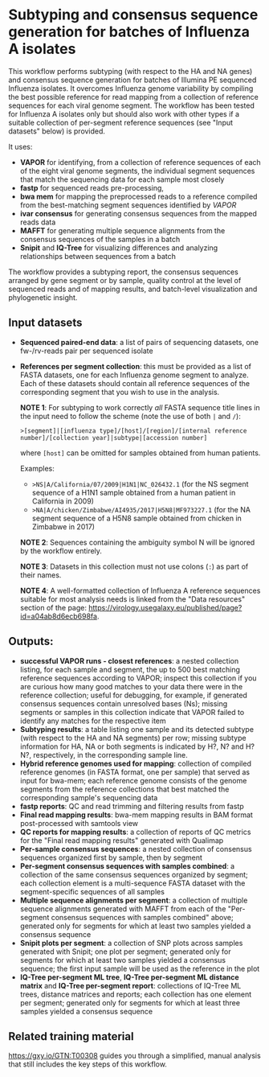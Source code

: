 # Subtyping and consensus sequence generation for batches of Influenza A isolates

This workflow performs subtyping (with respect to the HA and NA genes) and consensus sequence generation for batches of Illumina PE sequenced Influenza isolates. It overcomes Influenza genome variability by compiling the best possible reference for read mapping from a collection of reference sequences for each viral genome segment. The workflow has been tested for Influenza A isolates only but should also work with other types if a suitable collection of per-segment reference sequences (see "Input datasets" below) is provided.

It uses:
- **VAPOR** for identifying, from a collection of reference sequences of each of the eight viral genome segments, the individual segment sequences that match the sequencing data for each sample most closely
- **fastp** for sequenced reads pre-processing,
- **bwa mem** for mapping the preprocessed reads to a reference compiled from the best-matching segment sequences identified by *VAPOR*
- **ivar consensus** for generating consensus sequences from the mapped reads data
- **MAFFT** for generating multiple sequence alignments from the consensus sequences of the samples in a batch
- **Snipit** and **IQ-Tree** for visualizing differences and analyzing relationships between sequences from a batch

The workflow provides a subtyping report, the consensus sequences arranged by gene segment or by sample, quality control at the level of sequenced reads and of mapping results, and batch-level visualization and phylogenetic insight.

## Input datasets

- **Sequenced paired-end data**: a list of pairs of sequencing datasets, one fw-/rv-reads pair per sequenced isolate
- **References per segment collection**: this must be provided as a list of FASTA datasets, one for each Influenza genome segment to analyze. Each of these datasets should contain all reference sequences of the corresponding segment that you wish to use in the analysis.

  **NOTE 1**: For subtyping to work correctly *all* FASTA sequence title lines in the input need to follow the scheme (note the use of both `|` and `/`):

  `>[segment]|[influenza type]/[host]/[region]/[internal reference number]/[collection year]|subtype|[accession number]`

  where `[host]` can be omitted for samples obtained from human patients.

  Examples:

  - `>NS|A/California/07/2009|H1N1|NC_026432.1` (for the NS segment sequence of a H1N1 sample obtained from a human patient in California in 2009)
  - `>NA|A/chicken/Zimbabwe/AI4935/2017|H5N8|MF973227.1` (for the NA segment sequence of a H5N8 sample obtained from chicken in Zimbabwe in 2017)

  **NOTE 2**: Sequences containing the ambiguity symbol N will be ignored by the workflow entirely.

  **NOTE 3**: Datasets in this collection must not use colons (`:`) as part of their names.

  **NOTE 4**: A well-formatted collection of Influenza A reference sequences suitable for most analysis needs is linked from the "Data resources" section of the page: https://virology.usegalaxy.eu/published/page?id=a04ab8d6ecb698fa.

## Outputs:

- **successful VAPOR runs - closest references**: a nested collection listing, for each sample and segment, the up to 500 best matching reference sequences according to VAPOR; inspect this collection if you are curious how many good matches to your data there were in the reference collection; useful for debugging, for example, if generated consensus sequences contain unresolved bases (Ns); missing segments or samples in this collection indicate that VAPOR failed to identify any matches for the respective item
- **Subtyping results**: a table listing one sample and its detected subtype (with respect to the HA and NA segments) per row; missing subtype information for HA, NA or both segments is indicated by H?, N? and H?N?, respectively, in the corresponding sample line.
- **Hybrid reference genomes used for mapping**: collection of compiled reference genomes (in FASTA format, one per sample) that served as input for bwa-mem; each reference genome consists of the genome segments from the reference collections that best matched the corresponding sample's sequencing data
- **fastp reports**: QC and read trimming and filtering results from fastp
- **Final read mapping results**: bwa-mem mapping results in BAM format post-processed with samtools view
- **QC reports for mapping results**: a collection of reports of QC metrics for the "Final read mapping results" generated with Qualimap
- **Per-sample consensus sequences**: a nested collection of consensus sequences organized first by sample, then by segment
- **Per-segment consensus sequences with samples combined**: a collection of the same consensus sequences organized by segment; each collection element is a multi-sequence FASTA dataset with the segment-specific sequences of all samples
- **Multiple sequence alignments per segment**: a collection of multiple sequence alignments generated with MAFFT from each of the "Per-segment consensus sequences with samples combined" above; generated only for segments for which at least two samples yielded a consensus sequence
- **Snipit plots per segment**: a collection of SNP plots across samples generated with Snipit; one plot per segment; generated only for segments for which at least two samples yielded a consensus sequence; the first input sample will be used as the reference in the plot
- **IQ-Tree per-segment ML tree**, **IQ-Tree per-segment ML distance matrix** and **IQ-Tree per-segment report**: collections of IQ-Tree ML trees, distance matrices and reports; each collection has one element per segment; generated  only for segments for which at least three samples yielded a consensus sequence

## Related training material

https://gxy.io/GTN:T00308 guides you through a simplified, manual analysis that still includes the key steps of this workflow.

